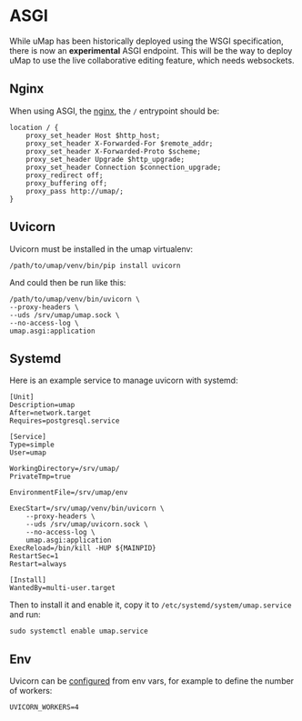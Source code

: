 # ASGI

While uMap has been historically deployed using the WSGI specification,
there is now an **experimental** ASGI endpoint. This will be the way to
deploy uMap to use the live collaborative editing feature, which needs
websockets.

## Nginx

When using ASGI, the [nginx](nginx.md), the `/` entrypoint should be:

```
location / {
    proxy_set_header Host $http_host;
    proxy_set_header X-Forwarded-For $remote_addr;
    proxy_set_header X-Forwarded-Proto $scheme;
    proxy_set_header Upgrade $http_upgrade;
    proxy_set_header Connection $connection_upgrade;
    proxy_redirect off;
    proxy_buffering off;
    proxy_pass http://umap/;
}
```

## Uvicorn

Uvicorn must be installed in the umap virtualenv:

    /path/to/umap/venv/bin/pip install uvicorn

And could then be run like this:

    /path/to/umap/venv/bin/uvicorn \
    --proxy-headers \
    --uds /srv/umap/umap.sock \
    --no-access-log \
    umap.asgi:application

## Systemd

Here is an example service to manage uvicorn with systemd:

```
[Unit]
Description=umap
After=network.target
Requires=postgresql.service

[Service]
Type=simple
User=umap

WorkingDirectory=/srv/umap/
PrivateTmp=true

EnvironmentFile=/srv/umap/env

ExecStart=/srv/umap/venv/bin/uvicorn \
    --proxy-headers \
    --uds /srv/umap/uvicorn.sock \
    --no-access-log \
    umap.asgi:application
ExecReload=/bin/kill -HUP ${MAINPID}
RestartSec=1
Restart=always

[Install]
WantedBy=multi-user.target
```

Then to install it and enable it, copy it to `/etc/systemd/system/umap.service`
and run:

    sudo systemctl enable umap.service

## Env

Uvicorn can be [configured](https://www.uvicorn.org/deployment/) from env vars,
for example to define the number of workers:

```env title="/srv/umap/env"
UVICORN_WORKERS=4
```
